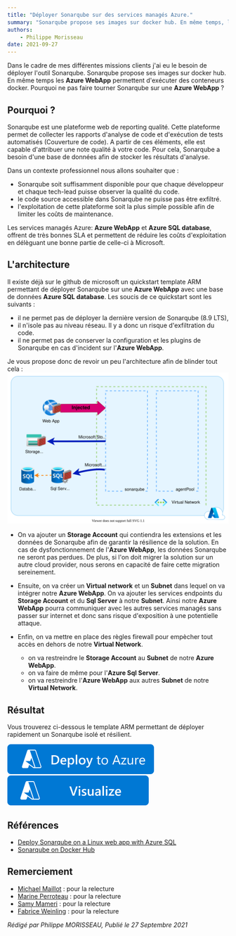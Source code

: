 ```yaml
---
title: "Déployer Sonarqube sur des services managés Azure."
summary: "Sonarqube propose ses images sur docker hub. En même temps, les Azure WebApp permettent d'exécuter des conteneurs docker. Pourquoi ne pas faire tourner Sonarqube sur une Azure WebApp ?"
authors:
    - Philippe Morisseau
date: 2021-09-27
---
```


Dans le cadre de mes différentes missions clients j'ai eu le besoin de déployer l'outil Sonarqube. Sonarqube propose ses images sur docker hub. En même temps les **Azure WebApp** permettent d'exécuter des conteneurs docker. Pourquoi ne pas faire tourner Sonarqube sur une **Azure WebApp** ?

## Pourquoi ?

Sonarqube est une plateforme web de reporting qualité. Cette plateforme permet de collecter les rapports d'analyse de code et d'exécution de tests automatisés (Couverture de code).
A partir de ces éléments, elle est capable d'attribuer une note qualité à votre code.
Pour cela, Sonarqube a besoin d'une base de données afin de stocker les résultats d'analyse.

Dans un contexte professionnel nous allons souhaiter que : 

- Sonarqube soit suffisamment disponible pour que chaque développeur et chaque tech-lead puisse observer la qualité du code.
- le code source accessible dans Sonarqube ne puisse pas être exfiltré.
- l'exploitation de cette plateforme soit la plus simple possible afin de limiter les coûts de maintenance.

Les services managés Azure: **Azure WebApp** et **Azure SQL database**, offrent de très bonnes SLA et permettent de réduire les coûts d'exploitation en délèguant une bonne partie de celle-ci à Microsoft. 

## L'architecture

Il existe déjà sur le github de microsoft un quickstart template ARM permettant de déployer Sonarqube sur une **Azure WebApp** avec une base de données **Azure SQL database**.
Les soucis de ce quickstart sont les suivants :

- il ne permet pas de déployer la dernière version de Sonarqube (8.9 LTS),
- il n'isole pas au niveau réseau. Il y a donc un risque d'exfiltration du code.
- il ne permet pas de conserver la configuration et les plugins de Sonarqube en cas d'incident sur l'**Azure WebApp**.

Je vous propose donc de revoir un peu l'architecture afin de blinder tout cela :
![archi](../../img/sonarqube.managed.svg)

- On va ajouter un **Storage Account** qui contiendra les extensions et les données de Sonarqube afin de garantir la résilience de la solution. En cas de dysfonctionnement de l'**Azure WebApp**, les données Sonarqube ne seront pas perdues. De plus, si l'on doit migrer la solution sur un autre cloud provider, nous serons en capacité de faire cette migration sereinement.

- Ensuite, on va créer un **Virtual network** et un **Subnet** dans lequel on va intégrer notre **Azure WebApp**. On va ajouter les services endpoints du **Storage Account** et du **Sql Server** à notre **Subnet**. Ainsi notre **Azure WebApp** pourra communiquer avec les autres services managés sans passer sur internet et donc sans risque d'exposition à une potentielle attaque.

- Enfin, on va mettre en place des règles firewall pour empècher tout accès en dehors de notre **Virtual Network**. 
  
    * on va restreindre le **Storage Account** au **Subnet** de notre **Azure WebApp**.
    * on va faire de même pour l'**Azure Sql Server**.
    * on va restreindre l'**Azure WebApp** aux autres **Subnet** de notre **Virtual Network**.

## Résultat

Vous trouverez ci-dessous le template ARM permettant de déployer rapidement un Sonarqube isolé et résilient.  

[![Deploy To Azure](https://raw.githubusercontent.com/Azure/azure-quickstart-templates/master/1-CONTRIBUTION-GUIDE/images/deploytoazure.svg?sanitize=true)](https://portal.azure.com/#create/Microsoft.Template/uri/https%3A%2F%2Fraw.githubusercontent.com%2FIneaweb%2FBlog%2Fmain%2Fdocs%2Fassets%2Farm.sonarqube%2Fazuredeploy.json)
[![Visualize](https://raw.githubusercontent.com/Azure/azure-quickstart-templates/master/1-CONTRIBUTION-GUIDE/images/visualizebutton.svg?sanitize=true)](http://armviz.io/#/?load=https%3A%2F%2Fraw.githubusercontent.com%2FIneaweb%2FBlog%2Fmain%2Fdocs%2Fassets%2Farm.sonarqube%2Fazuredeploy.json)

## Références

- [Deploy Sonarqube on a Linux web app with Azure SQL](https://github.com/Azure/azure-quickstart-templates/tree/master/quickstarts/microsoft.web/webapp-linux-sonarqube-azuresql)
- [Sonarqube on Docker Hub](https://hub.docker.com/_/sonarqube)

## Remerciement

- [Michael Maillot](https://twitter.com/michael_maillot) : pour la relecture
- [Marine Perroteau](https://www.linkedin.com/in/marine-perroteau-431602159/) : pour la relecture
- [Samy Mameri](https://www.linkedin.com/in/samy-mameri-60649079/) : pour la relecture
- [Fabrice Weinling](https://www.linkedin.com/in/%E2%99%A0-fabrice-weinling-%E2%99%A0-414187114/) : pour la relecture

_Rédigé par Philippe MORISSEAU, Publié le 27 Septembre 2021_